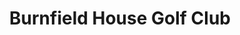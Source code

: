 ---
title: "Burnfield House Golf Club"
address: "10, Cullyburn Rd, Newtownabbey, County Antrim BT36 5BN"
tel: "028 9083 8448"
county: "Antrim"
category: "Golf Lessons"
type: "Content"
lat: "54.703116"
lng: "-5.93465"
---